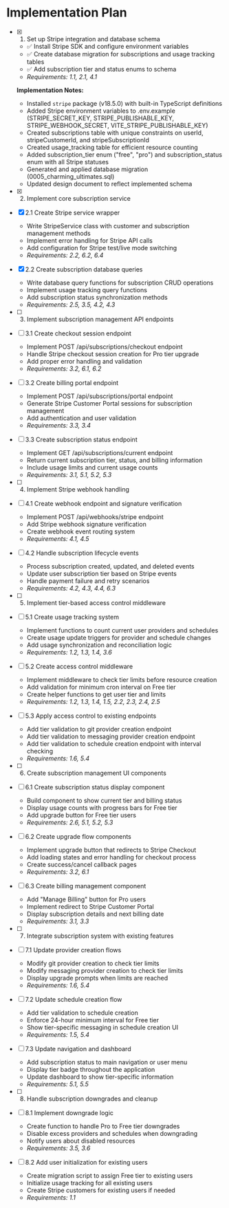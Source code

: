 # Implementation Plan

- [x] 1. Set up Stripe integration and database schema

  - ✅ Install Stripe SDK and configure environment variables
  - ✅ Create database migration for subscriptions and usage tracking tables
  - ✅ Add subscription tier and status enums to schema
  - _Requirements: 1.1, 2.1, 4.1_

  **Implementation Notes:**

  - Installed `stripe` package (v18.5.0) with built-in TypeScript definitions
  - Added Stripe environment variables to .env.example (STRIPE_SECRET_KEY, STRIPE_PUBLISHABLE_KEY, STRIPE_WEBHOOK_SECRET, VITE_STRIPE_PUBLISHABLE_KEY)
  - Created subscriptions table with unique constraints on userId, stripeCustomerId, and stripeSubscriptionId
  - Created usage_tracking table for efficient resource counting
  - Added subscription_tier enum ("free", "pro") and subscription_status enum with all Stripe statuses
  - Generated and applied database migration (0005_charming_ultimates.sql)
  - Updated design document to reflect implemented schema

- [x] 2. Implement core subscription service
- [x] 2.1 Create Stripe service wrapper

  - Write StripeService class with customer and subscription management methods
  - Implement error handling for Stripe API calls
  - Add configuration for Stripe test/live mode switching
  - _Requirements: 2.2, 6.2, 6.4_

- [x] 2.2 Create subscription database queries

  - Write database query functions for subscription CRUD operations
  - Implement usage tracking query functions
  - Add subscription status synchronization methods
  - _Requirements: 2.5, 3.5, 4.2, 4.3_

- [ ] 3. Implement subscription management API endpoints
- [ ] 3.1 Create checkout session endpoint

  - Implement POST /api/subscriptions/checkout endpoint
  - Handle Stripe checkout session creation for Pro tier upgrade
  - Add proper error handling and validation
  - _Requirements: 3.2, 6.1, 6.2_

- [ ] 3.2 Create billing portal endpoint

  - Implement POST /api/subscriptions/portal endpoint
  - Generate Stripe Customer Portal sessions for subscription management
  - Add authentication and user validation
  - _Requirements: 3.3, 3.4_

- [ ] 3.3 Create subscription status endpoint

  - Implement GET /api/subscriptions/current endpoint
  - Return current subscription tier, status, and billing information
  - Include usage limits and current usage counts
  - _Requirements: 3.1, 5.1, 5.2, 5.3_

- [ ] 4. Implement Stripe webhook handling
- [ ] 4.1 Create webhook endpoint and signature verification

  - Implement POST /api/webhooks/stripe endpoint
  - Add Stripe webhook signature verification
  - Create webhook event routing system
  - _Requirements: 4.1, 4.5_

- [ ] 4.2 Handle subscription lifecycle events

  - Process subscription created, updated, and deleted events
  - Update user subscription tier based on Stripe events
  - Handle payment failure and retry scenarios
  - _Requirements: 4.2, 4.3, 4.4, 6.3_

- [ ] 5. Implement tier-based access control middleware
- [ ] 5.1 Create usage tracking system

  - Implement functions to count current user providers and schedules
  - Create usage update triggers for provider and schedule changes
  - Add usage synchronization and reconciliation logic
  - _Requirements: 1.2, 1.3, 1.4, 3.6_

- [ ] 5.2 Create access control middleware

  - Implement middleware to check tier limits before resource creation
  - Add validation for minimum cron interval on Free tier
  - Create helper functions to get user tier and limits
  - _Requirements: 1.2, 1.3, 1.4, 1.5, 2.2, 2.3, 2.4, 2.5_

- [ ] 5.3 Apply access control to existing endpoints

  - Add tier validation to git provider creation endpoint
  - Add tier validation to messaging provider creation endpoint
  - Add tier validation to schedule creation endpoint with interval checking
  - _Requirements: 1.6, 5.4_

- [ ] 6. Create subscription management UI components
- [ ] 6.1 Create subscription status display component

  - Build component to show current tier and billing status
  - Display usage counts with progress bars for Free tier
  - Add upgrade button for Free tier users
  - _Requirements: 2.6, 5.1, 5.2, 5.3_

- [ ] 6.2 Create upgrade flow components

  - Implement upgrade button that redirects to Stripe Checkout
  - Add loading states and error handling for checkout process
  - Create success/cancel callback pages
  - _Requirements: 3.2, 6.1_

- [ ] 6.3 Create billing management component

  - Add "Manage Billing" button for Pro users
  - Implement redirect to Stripe Customer Portal
  - Display subscription details and next billing date
  - _Requirements: 3.1, 3.3_

- [ ] 7. Integrate subscription system with existing features
- [ ] 7.1 Update provider creation flows

  - Modify git provider creation to check tier limits
  - Modify messaging provider creation to check tier limits
  - Display upgrade prompts when limits are reached
  - _Requirements: 1.6, 5.4_

- [ ] 7.2 Update schedule creation flow

  - Add tier validation to schedule creation
  - Enforce 24-hour minimum interval for Free tier
  - Show tier-specific messaging in schedule creation UI
  - _Requirements: 1.5, 5.4_

- [ ] 7.3 Update navigation and dashboard

  - Add subscription status to main navigation or user menu
  - Display tier badge throughout the application
  - Update dashboard to show tier-specific information
  - _Requirements: 5.1, 5.5_

- [ ] 8. Handle subscription downgrades and cleanup
- [ ] 8.1 Implement downgrade logic

  - Create function to handle Pro to Free tier downgrades
  - Disable excess providers and schedules when downgrading
  - Notify users about disabled resources
  - _Requirements: 3.5, 3.6_

- [ ] 8.2 Add user initialization for existing users
  - Create migration script to assign Free tier to existing users
  - Initialize usage tracking for all existing users
  - Create Stripe customers for existing users if needed
  - _Requirements: 1.1_
